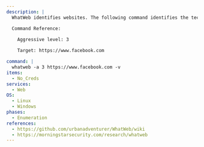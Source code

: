 ```yaml
---
description: |
  WhatWeb identifies websites. The following command identifies the technology powering a web page.

  Command Reference:
    
    Aggressive level: 3

    Target: https://www.facebook.com

command: |
  whatweb -a 3 https://www.facebook.com -v
items:
  - No_Creds
services:
  - Web
OS:
  - Linux
  - Windows
phases:
  - Enumeration
references:
  - https://github.com/urbanadventurer/WhatWeb/wiki
  - https://morningstarsecurity.com/research/whatweb
---
```

